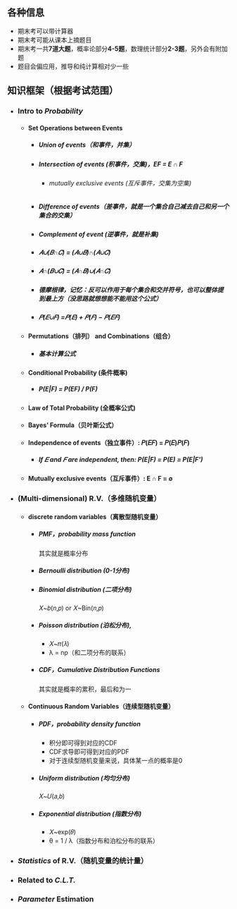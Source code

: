 ## 各种信息
* 期末考可以带计算器
* 期末考可能从课本上摘题目
* 期末考一共**7道大题**，概率论部分**4-5题**，数理统计部分**2-3题**，另外会有附加题
* 题目会偏应用，推导和纯计算相对少一些

## 知识框架（根据考试范围）
* ### Intro to *Probability*
  * #### Set Operations between Events
    * ##### Union of events（和事件，并集）

    * ##### Intersection of events (积事件，交集)，EF = E ∩ F
        * ###### mutually exclusive events (互斥事件，交集为空集)

    * ##### Difference of events（差事件，就是一个集合自己减去自己和另一个集合的交集）

    * ##### Complement of event (逆事件，就是补集)

    * ##### 𝐴∪(𝐵∩𝐶) = (𝐴∪𝐵)∩(𝐴∪𝐶)

    * ##### 𝐴∩(𝐵∪𝐶) = (𝐴∩𝐵)∪(𝐴∩𝐶)

    * ##### 德摩根律，记忆：*反*可以作用于每个集合和交并符号，也可以整体提到最上方（没思路就想想能不能用这个公式）

    * ##### 𝑃(𝐸∪𝐹) =𝑃(𝐸) + 𝑃(𝐹) − 𝑃(𝐸𝐹)

  * #### Permutations（排列） and Combinations（组合）
    * ##### 基本计算公式

  * #### Conditional Probability (条件概率)
    * ##### P(E|F) = P(EF) / P(F)
  
  * #### Law of Total Probability (全概率公式)

  * #### Bayes’ Formula（贝叶斯公式）

  * #### Independence of events（独立事件）: 𝑃(𝐸𝐹) = 𝑃(𝐸)𝑃(𝐹)
    * ##### If 𝐸 and 𝐹 are independent, then: P(E|F) = P(E) = P(E|F')

  * #### Mutually exclusive events（互斥事件）: E ∩ F = ∅

* ### (Multi-dimensional) R.V.（多维随机变量）
  * #### discrete random variables（离散型随机变量）
    * ##### PMF，probability mass function
      其实就是概率分布

    * ##### Bernoulli distribution (0-1分布)

    * ##### Binomial distribution (二项分布)
      𝑋~𝑏(𝑛,𝑝) or 𝑋~Bin(𝑛,𝑝)

    * ##### Poisson distribution (泊松分布),
      * 𝑋~𝜋(𝜆)
      * λ = np（和二项分布的联系）

    * ##### CDF，Cumulative Distribution Functions
      其实就是概率的累积，最后和为一

  * #### Continuous Random Variables（连续型随机变量）
    * ##### PDF，probability density function
      * 积分即可得到对应的CDF
      * CDF求导即可得到对应的PDF
      * 对于连续型随机变量来说，具体某一点的概率是0
    
    * ##### Uniform distribution (均匀分布)
      𝑋~𝑈(𝑎,𝑏)

    * ##### Exponential distribution (指数分布)
      * 𝑋~exp(𝜃)
      * θ = 1 / λ（指数分布和泊松分布的联系）


* ### *Statistics* of R.V.（随机变量的统计量）



* ### Related to *C.L.T.*



* ### *Parameter* Estimation